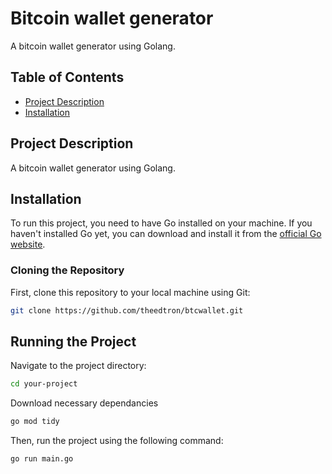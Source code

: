 # Bitcoin wallet generator

A bitcoin wallet generator using Golang.

## Table of Contents

- [Project Description](#project-description)
- [Installation](#installation)

## Project Description

A bitcoin wallet generator using Golang.

## Installation

To run this project, you need to have Go installed on your machine. If you haven't installed Go yet, you can download and install it from 
the [official Go website](https://golang.org/doc/install).

### Cloning the Repository

First, clone this repository to your local machine using Git:

```bash
git clone https://github.com/theedtron/btcwallet.git
```

## Running the Project

Navigate to the project directory:

```bash
cd your-project
```

Download necessary dependancies

```bash
go mod tidy
```

Then, run the project using the following command:

```bash
go run main.go
```
